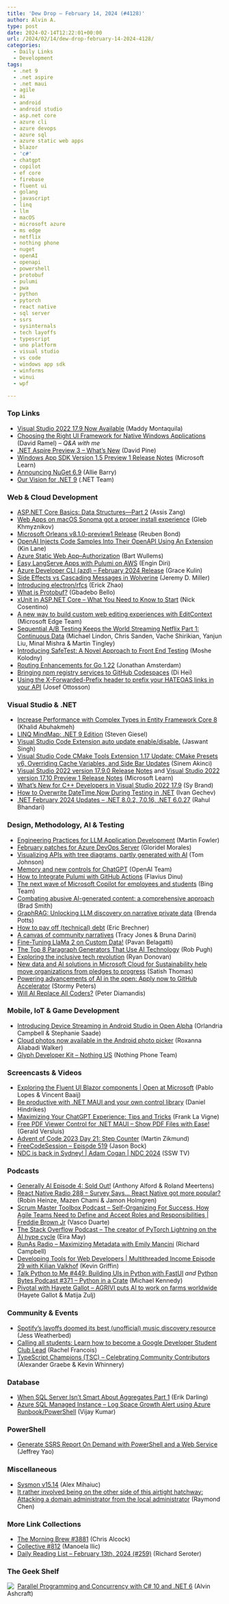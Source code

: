 ```yaml
---
title: 'Dew Drop – February 14, 2024 (#4128)'
author: Alvin A.
type: post
date: 2024-02-14T12:22:01+00:00
url: /2024/02/14/dew-drop-february-14-2024-4128/
categories:
  - Daily Links
  - Development
tags:
  - .net 9
  - .net aspire
  - .net maui
  - agile
  - ai
  - android
  - android studio
  - asp.net core
  - azure cli
  - azure devops
  - azure sql
  - azure static web apps
  - blazor
  - 'c#'
  - chatgpt
  - copilot
  - ef core
  - firebase
  - fluent ui
  - golang
  - javascript
  - linq
  - llm
  - macOS
  - microsoft azure
  - ms edge
  - netflix
  - nothing phone
  - nuget
  - openAI
  - openapi
  - powershell
  - protobuf
  - pulumi
  - pwa
  - python
  - pytorch
  - react native
  - sql server
  - ssrs
  - sysinternals
  - tech layoffs
  - typescript
  - uno platform
  - visual studio
  - vs code
  - windows app sdk
  - winforms
  - winui
  - wpf

---
```

### <a name="top"></a>Top Links

  * <a href="https://devblogs.microsoft.com/visualstudio/visual-studio-2022-17-9-now-available/" target="_blank" rel="noopener">Visual Studio 2022 17.9 Now Available</a> (Maddy Montaquila)
  * <a href="https://visualstudiomagazine.com/articles/2024/02/13/desktop-dev.aspx" target="_blank" rel="noopener">Choosing the Right UI Framework for Native Windows Applications</a> (David Ramel) _&#8211; Q&A with me_
  * <a href="https://learn.microsoft.com/dotnet/aspire/whats-new/preview-3" target="_blank" rel="noopener">.NET Aspire Preview 3 &#8211; What&#8217;s New</a> (David Pine)
  * <a href="https://learn.microsoft.com/windows/apps/windows-app-sdk/preview-channel#version-15-preview-1-150-preview1" target="_blank" rel="noopener">Windows App SDK Version 1.5 Preview 1 Release Notes</a> (Microsoft Learn)
  * <a href="https://devblogs.microsoft.com/nuget/announcing-nuget-6-9/" target="_blank" rel="noopener">Announcing NuGet 6.9</a> (Allie Barry)
  * <a href="https://devblogs.microsoft.com/dotnet/our-vision-for-dotnet-9/" target="_blank" rel="noopener">Our Vision for .NET 9</a> (.NET Team)



### <a name="web"></a>Web & Cloud Development

  * <a href="https://www.telerik.com/blogs/aspnet-core-basics-data-structures-part-2" target="_blank" rel="noopener">ASP.NET Core Basics: Data Structures—Part 2</a> (Assis Zang)
  * <a href="https://blog.pwabuilder.com/posts/web-apps-on-macos-sonoma-got-a-proper-install-experience/" target="_blank" rel="noopener">Web Apps on macOS Sonoma got a proper install experience</a> (Gleb Khmyznikov)
  * <a href="https://github.com/dotnet/orleans/releases/tag/v8.1.0-preview1" target="_blank" rel="noopener">Microsoft Orleans v8.1.0-preview1 Release</a> (Reuben Bond)
  * <a href="http://apievangelist.com/2024/02/13/openai-injects-code-samples-into-their-openapi-using-an-extension/" target="_blank" rel="noopener">OpenAI Injects Code Samples Into Their OpenAPI Using An Extension</a> (Kin Lane)
  * <a href="https://bartwullems.blogspot.com/2024/02/azure-static-web-appauthorization.html" target="_blank" rel="noopener">Azure Static Web App–Authorization</a> (Bart Wullems)
  * <a href="https://www.pulumi.com/blog/easy-langserve-apps-with-pulumi/" target="_blank" rel="noopener">Easy LangServe Apps with Pulumi on AWS</a> (Engin Diri)
  * <a href="https://devblogs.microsoft.com/azure-sdk/azure-developer-cli-azd-february-2024-release/" target="_blank" rel="noopener">Azure Developer CLI (azd) – February 2024 Release</a> (Grace Kulin)
  * <a href="https://jeremydmiller.com/2024/02/13/side-effects-vs-cascading-messages-in-wolverine/" target="_blank" rel="noopener">Side Effects vs Cascading Messages in Wolverine</a> (Jeremy D. Miller)
  * <a href="https://electronjs.org/blog/rfcs" target="_blank" rel="noopener">Introducing electron/rfcs</a> (Erick Zhao)
  * <a href="https://blog.postman.com/what-is-protobuf/" target="_blank" rel="noopener">What is Protobuf?</a> (Gbadebo Bello)
  * <a href="https://www.devleader.ca/2024/02/13/xunit-in-asp-net-core-what-you-need-to-know-to-start/" target="_blank" rel="noopener">xUnit in ASP.NET Core – What You Need to Know to Start</a> (Nick Cosentino)
  * <a href="https://blogs.windows.com/msedgedev/2024/02/13/custom-web-editing-experiences-with-editcontext/" target="_blank" rel="noopener">A new way to build custom web editing experiences with EditContext</a> (Microsoft Edge Team)
  * <a href="https://netflixtechblog.com/sequential-a-b-testing-keeps-the-world-streaming-netflix-part-1-continuous-data-cba6c7ed49df?source=rss----2615bd06b42e---4" target="_blank" rel="noopener">Sequential A/B Testing Keeps the World Streaming Netflix Part 1: Continuous Data</a> (Michael Lindon, Chris Sanden, Vache Shirikian, Yanjun Liu, Minal Mishra & Martin Tingley)
  * <a href="https://netflixtechblog.com/introducing-safetest-a-novel-approach-to-front-end-testing-37f9f88c152d?source=rss----2615bd06b42e---4" target="_blank" rel="noopener">Introducing SafeTest: A Novel Approach to Front End Testing</a> (Moshe Kolodny)
  * <a href="https://go.dev/blog/routing-enhancements" target="_blank" rel="noopener">Routing Enhancements for Go 1.22</a> (Jonathan Amsterdam)
  * <a href="https://github.blog/2024-02-13-bringing-npm-registry-services-to-github-codespaces/" target="_blank" rel="noopener">Bringing npm registry services to GitHub Codespaces</a> (Di Hei)
  * <a href="https://josef.codes/using-the-x-forwarded-prefix-header-to-prefix-your-hateoas-links/" target="_blank" rel="noopener">Using the X-Forwarded-Prefix header to prefix your HATEOAS links in your API</a> (Josef Ottosson)



### <a name="dotnet"></a>Visual Studio & .NET

  * <a href="https://khalidabuhakmeh.com/increase-performance-with-complex-types-in-entity-framework-core-8" target="_blank" rel="noopener">Increase Performance with Complex Types in Entity Framework Core 8</a> (Khalid Abuhakmeh)
  * <a href="https://steven-giesel.com/blogPost/62049533-001a-46fb-a1da-88effc0183f1" target="_blank" rel="noopener">LINQ MindMap: .NET 9 Edition</a> (Steven Giesel)
  * <a href="https://techcommunity.microsoft.com/t5/healthcare-and-life-sciences/visual-studio-code-extension-auto-update-enable-disable/ba-p/4056065" target="_blank" rel="noopener">Visual Studio Code Extension auto update enable/disable.</a> (Jaswant Singh)
  * <a href="https://devblogs.microsoft.com/cppblog/visual-studio-code-cmake-tools-extension-1-17-update-cmake-presets-v6-overriding-cache-variables-and-side-bar-updates/" target="_blank" rel="noopener">Visual Studio Code CMake Tools Extension 1.17 Update: CMake Presets v6, Overriding Cache Variables, and Side Bar Updates</a> (Sinem Akinci)
  * <a href="https://learn.microsoft.com/visualstudio/releases/2022/release-notes#17.9.0" target="_blank" rel="noopener">Visual Studio 2022 version 17.9.0 Release Notes</a> and <a href="https://learn.microsoft.com/visualstudio/releases/2022/release-notes-preview#17.10.0-pre.1.0" target="_blank" rel="noopener">Visual Studio 2022 version 17.10 Preview 1 Release Notes</a> (Microsoft Learn)
  * <a href="https://devblogs.microsoft.com/cppblog/whats-new-for-cpp-developers-in-visual-studio-2022-17-9/" target="_blank" rel="noopener">What’s New for C++ Developers in Visual Studio 2022 17.9</a> (Sy Brand)
  * <a href="https://code-maze.com/dotnet-how-to-overwrite-datetime-now-during-testing/" target="_blank" rel="noopener">How to Overwrite DateTime.Now During Testing in .NET</a> (Ivan Gechev)
  * <a href="https://devblogs.microsoft.com/dotnet/february-2024-updates/" target="_blank" rel="noopener">.NET February 2024 Updates – .NET 8.0.2, 7.0.16, .NET 6.0.27</a> (Rahul Bhandari)



### <a name="design"></a>Design, Methodology, AI & Testing

  * <a href="https://martinfowler.com/articles/engineering-practices-llm.html" target="_blank" rel="noopener">Engineering Practices for LLM Application Development</a> (Martin Fowler)
  * <a href="https://devblogs.microsoft.com/devops/february-patches-for-azure-devops-server-3/" target="_blank" rel="noopener">February patches for Azure DevOps Server</a> (Gloridel Morales)
  * <a href="https://idratherbewriting.com/blog/task-decomposition-tree-diagram-example" target="_blank" rel="noopener">Visualizing APIs with tree diagrams, partly generated with AI</a> (Tom Johnson)
  * <a href="https://openai.com/blog/memory-and-new-controls-for-chatgpt" target="_blank" rel="noopener">Memory and new controls for ChatGPT</a> (OpenAI Team)
  * <a href="https://spacelift.io/blog/pulumi-github-actions" target="_blank" rel="noopener">How to Integrate Pulumi with GitHub Actions</a> (Flavius Dinu)
  * <a href="https://blogs.bing.com/search/February-2024/The-next-wave-of-Microsoft-Copilot-for-employees-and-students" target="_blank" rel="noopener">The next wave of Microsoft Copilot for employees and students</a> (Bing Team)
  * <a href="https://blogs.microsoft.com/on-the-issues/2024/02/13/generative-ai-content-abuse-online-safety/" target="_blank" rel="noopener">Combating abusive AI-generated content: a comprehensive approach</a> (Brad Smith)
  * <a href="https://www.microsoft.com/en-us/research/blog/graphrag-unlocking-llm-discovery-on-narrative-private-data/" target="_blank" rel="noopener">GraphRAG: Unlocking LLM discovery on narrative private data</a> (Brenda Potts)
  * <a href="https://imwrightshardcode.com/2024/02/how-to-pay-off-technical-debt/" target="_blank" rel="noopener">How to pay off (technical) debt</a> (Eric Brechner)
  * <a href="https://microsoft.design/articles/a-canvas-of-community-narratives" target="_blank" rel="noopener">A canvas of community narratives</a> (Tracy Jones & Bruna Darini)
  * <a href="https://dev.to/pavanbelagatti/fine-tuning-llama-2-on-custom-data-3o3c" target="_blank" rel="noopener">Fine-Tuning LlaMa 2 on Custom Data!</a> (Pavan Belagatti)
  * <a href="https://jetpack.com/blog/best-ai-paragraph-generators/" target="_blank" rel="noopener">The Top 8 Paragraph Generators That Use AI Technology</a> (Rob Pugh)
  * <a href="https://stackoverflow.blog/2024/02/14/exploring-the-inclusive-tech-revolution/" target="_blank" rel="noopener">Exploring the inclusive tech revolution</a> (Ryan Donovan)
  * <a href="https://blogs.microsoft.com/blog/2024/02/13/new-data-and-ai-solutions-in-microsoft-cloud-for-sustainability-help-move-organizations-from-pledges-to-progress/" target="_blank" rel="noopener">New data and AI solutions in Microsoft Cloud for Sustainability help move organizations from pledges to progress</a> (Satish Thomas)
  * <a href="https://github.blog/2024-02-13-powering-advancements-of-ai-in-the-open-apply-now-to-github-accelerator/" target="_blank" rel="noopener">Powering advancements of AI in the open: Apply now to GitHub Accelerator</a> (Stormy Peters)
  * <a href="https://peterhdiamandis.medium.com/will-ai-replace-all-coders-1979a8ac4279" target="_blank" rel="noopener">Will AI Replace All Coders?</a> (Peter Diamandis)



### <a name="mobile"></a>Mobile, IoT & Game Development

  * <a href="https://firebase.blog/posts/2024/02/device-streaming-android" target="_blank" rel="noopener">Introducing Device Streaming in Android Studio in Open Alpha</a> (Orlandria Campbell & Stephanie Saade)
  * <a href="http://android-developers.googleblog.com/2024/02/cloud-photos-now-available-in-android-photo-picker.html" target="_blank" rel="noopener">Cloud photos now available in the Android photo picker</a> (Roxanna Aliabadi Walker)
  * <a href="https://us.nothing.tech/pages/glyph-developer-kit" target="_blank" rel="noopener">Glyph Developer Kit &#8211; Nothing US</a> (Nothing Phone Team)



### <a name="videos"></a>Screencasts & Videos

  * <a href="http://www.youtube.com/watch?v=jOv9ioCVDFU" target="_blank" rel="noopener">Exploring the Fluent UI Blazor components | Open at Microsoft</a> (Pablo Lopes & Vincent Baaij)
  * <a href="http://www.youtube.com/watch?v=pqaJ7IKO2Kw" target="_blank" rel="noopener">Be productive with .NET MAUI and your own control library</a> (Daniel Hindrikes)
  * <a href="https://www.franksworld.com/2024/02/13/maximizing-your-chatgpt-experience-tips-and-tricks/?utm_source=rss&utm_medium=rss&utm_campaign=maximizing-your-chatgpt-experience-tips-and-tricks" target="_blank" rel="noopener">Maximizing Your ChatGPT Experience: Tips and Tricks</a> (Frank La Vigne)
  * <a href="http://www.youtube.com/watch?v=dfspSeE9AVk" target="_blank" rel="noopener">Free PDF Viewer Control for .NET MAUI &#8211; Show PDF Files with Ease!</a> (Gerald Versluis)
  * <a href="http://www.youtube.com/watch?v=oE9Hkntctp8" target="_blank" rel="noopener">Advent of Code 2023 Day 21: Step Counter</a> (Martin Zikmund)
  * <a href="http://www.youtube.com/watch?v=f8pZzd6dQfo" target="_blank" rel="noopener">FreeCodeSession &#8211; Episode 519</a> (Jason Bock)
  * <a href="http://www.youtube.com/watch?v=GiydE19WB1c" target="_blank" rel="noopener">NDC is back in Sydney! | Adam Cogan | NDC 2024</a> (SSW TV)



### <a name="podcasts"></a>Podcasts

  * <a href="https://www.infoq.com/podcasts/sold-out/" target="_blank" rel="noopener">Generally AI Episode 4: Sold Out!</a> (Anthony Alford & Roland Meertens)
  * <a href="https://reactnativeradio.com/episodes/rnr-288-survey-says-react-native-got-more-popular" target="_blank" rel="noopener">React Native Radio 288 &#8211; Survey Says&#8230; React Native got more popular?</a> (Robin Heinze, Mazen Chami & Jamon Holmgren)
  * <a href="https://scrummastertoolbox.libsyn.com/self-organizing-for-success-how-agile-teams-need-to-define-and-accept-roles-and-responsibilities-freddie-brown-jr" target="_blank" rel="noopener">Scrum Master Toolbox Podcast &#8211; Self-Organizing For Success, How Agile Teams Need to Define and Accept Roles and Responsibilities | Freddie Brown Jr</a> (Vasco Duarte)
  * <a href="https://stackoverflow.blog/2024/02/13/the-creator-of-pytorch-lightning-on-the-ai-hype-cycle/" target="_blank" rel="noopener">The Stack Overflow Podcast &#8211; The creator of PyTorch Lightning on the AI hype cycle</a> (Eira May)
  * <a href="https://runasradio.com/Shows/Show/919" target="_blank" rel="noopener">RunAs Radio &#8211; Maximizing Metadata with Emily Mancini</a> (Richard Campbell)
  * <a href="https://share.transistor.fm/s/4718266f" target="_blank" rel="noopener">Developing Tools for Web Developers | Multithreaded Income Episode 29 with Kilian Valkhof</a> (Kevin Griffin)
  * <a href="https://talkpython.fm/episodes/show/449/building-uis-in-python-with-fastui" target="_blank" rel="noopener">Talk Python to Me #449: Building UIs in Python with FastUI</a> _and_ <a href="https://pythonbytes.fm/episodes/show/371/python-in-a-crate" target="_blank" rel="noopener">Python Bytes Podcast #371 &#8211; Python in a Crate</a> (Michael Kennedy)
  * <a href="https://pivotal-with-hayete-gallot.cohostpodcasting.com/episodes/agrivi-puts-ai-to-work-on-farms-worldwide" target="_blank" rel="noopener">Pivotal with Hayete Gallot &#8211; AGRIVI puts AI to work on farms worldwide</a> (Hayete Gallot & Matija Zulj)



### <a name="events"></a>Community & Events

  * <a href="https://www.theverge.com/2024/2/13/24071916/every-noise-at-once-spotify-layoffs-music-discovery-resource" target="_blank" rel="noopener">Spotify’s layoffs doomed its best (unofficial) music discovery resource</a> (Jess Weatherbed)
  * <a href="http://developers.googleblog.com/2024/02/google-developer-student-clubs-lead-opportunity.html" target="_blank" rel="noopener">Calling all students: Learn how to become a Google Developer Student Club Lead</a> (Rachel Francois)
  * <a href="https://deno.com/blog/celebrating-community-contributors-typscript-champions" target="_blank" rel="noopener">TypeScript Champions (TSC) &#8211; Celebrating Community Contributors</a> (Alexander Graebe & Kevin Whinnery)



### <a name="sql"></a>Database

  * <a href="https://erikdarling.com/when-sql-server-isnt-smart-about-aggregates-part-1/" target="_blank" rel="noopener">When SQL Server Isn’t Smart About Aggregates Part 1</a> (Erik Darling)
  * <a href="https://techcommunity.microsoft.com/t5/modernization-best-practices-and/azure-sql-managed-instance-log-space-growth-alert-using-azure/ba-p/4020254" target="_blank" rel="noopener">Azure SQL Managed Instance &#8211; Log Space Growth Alert using Azure Runbook/PowerShell</a> (Vijay Kumar)



### <a name="ps"></a>PowerShell

  * <a href="https://www.mssqltips.com/sqlservertip/7927/generate-ssrs-report-on-demand-powershell-web-service/" target="_blank" rel="noopener">Generate SSRS Report On Demand with PowerShell and a Web Service</a> (Jeffrey Yao)



### <a name="misc"></a>Miscellaneous

  * <a href="https://techcommunity.microsoft.com/t5/sysinternals-blog/sysmon-v15-14/ba-p/4056285" target="_blank" rel="noopener">Sysmon v15.14</a> (Alex Mihaiuc)
  * <a href="https://devblogs.microsoft.com/oldnewthing/20240213-00/?p=109398" target="_blank" rel="noopener">It rather involved being on the other side of this airtight hatchway: Attacking a domain administrator from the local administrator</a> (Raymond Chen)



### <a name="links"></a>More Link Collections

  * <a href="https://blog.cwa.me.uk/2024/02/14/the-morning-brew-3881/" target="_blank" rel="noopener">The Morning Brew #3881</a> (Chris Alcock)
  * <a href="https://tympanus.net/codrops/collective/collective-812/" target="_blank" rel="noopener">Collective #812</a> (Manoela Ilic)
  * <a href="https://seroter.com/2024/02/13/daily-reading-list-february-13th-2024-259/" target="_blank" rel="noopener">Daily Reading List – February 13th, 2024 (#259)</a> (Richard Seroter)



### <a name="shelf"></a>The Geek Shelf

<a href="https://www.amazon.com/dp/1803243678/" target="_blank" rel="noopener"><img decoding="async" align="left" style="margin: 0px 4px 0px 0px; border: 0px currentcolor; border-image: none; float: left; display: inline; background-image: none;" src="https://m.media-amazon.com/images/I/51JILwx8jkL._SS135_.jpg" border="0" /></a>&nbsp;<a href="https://www.amazon.com/dp/1803243678/" target="_blank" rel="noopener">Parallel Programming and Concurrency with C# 10 and .NET 6</a> (Alvin Ashcraft)